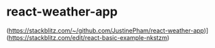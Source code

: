 # react-weather-app

(https://stackblitz.com/~/github.com/JustinePham/react-weather-app)](https://stackblitz.com/edit/react-basic-example-nkstzm)
